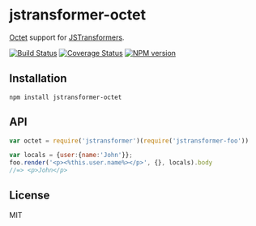 # jstransformer-octet

[Octet](https://github.com/tunnckoCore/octet) support for [JSTransformers](http://github.com/jstransformers/jstransformer).

[![Build Status](https://img.shields.io/travis/jstransformers/jstransformer-octet/master.svg)](https://travis-ci.org/jstransformers/jstransformer-octet)
[![Coverage Status](https://img.shields.io/coveralls/jstransformers/jstransformer-octet/master.svg)](https://coveralls.io/r/jstransformers/jstransformer-octet?branch=master)
[![NPM version](https://img.shields.io/npm/v/jstransformer-octet.svg)](https://www.npmjs.org/package/jstransformer-octet)

## Installation

    npm install jstransformer-octet

## API

```js
var octet = require('jstransformer')(require('jstransformer-foo'))

var locals = {user:{name:'John'}};
foo.render('<p><%this.user.name%></p>', {}, locals).body
//=> <p>John</p>
```

## License

MIT
